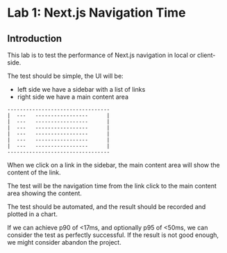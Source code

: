 # Lab 1: Next.js Navigation Time

## Introduction

This lab is to test the performance of Next.js navigation in local or client-side.

The test should be simple, the UI will be:

- left side we have a sidebar with a list of links
- right side we have a main content area

```
---------------------------------
|  ---   -----------------      |
|  ---   -----------------      |
|  ---   -----------------      |
|  ---   -----------------      |
|  ---   -----------------      |
|  ---   -----------------      |
---------------------------------
```

When we click on a link in the sidebar, the main content area will show the content of the link.

The test will be the navigation time from the link click to the main content area showing the content.

The test should be automated, and the result should be recorded and plotted in a chart.

If we can achieve p90 of <17ms, and optionally p95 of <50ms, we can consider the test as perfectly successful. If the result is not good enough, we might consider abandon the project.

